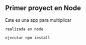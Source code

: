 

## Primer proyect en Node
Este es una app para multiplicar

```
realizada en node

ejecutar npm install
```